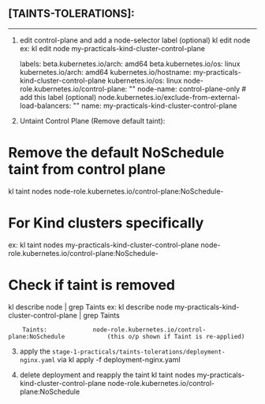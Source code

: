 ## [TAINTS-TOLERATIONS]:
--------
1. edit control-plane and add a node-selector label (optional)
kl edit node <control-plane-name>
ex: kl edit node my-practicals-kind-cluster-control-plane

    labels:
    beta.kubernetes.io/arch: amd64
    beta.kubernetes.io/os: linux
    kubernetes.io/arch: amd64
    kubernetes.io/hostname: my-practicals-kind-cluster-control-plane
    kubernetes.io/os: linux
    node-role.kubernetes.io/control-plane: ""
    node-name: control-plane-only                           # add this label (optional)
    node.kubernetes.io/exclude-from-external-load-balancers: ""
    name: my-practicals-kind-cluster-control-plane


2. Untaint Control Plane (Remove default taint):
# Remove the default NoSchedule taint from control plane
kl taint nodes <control-plane-name> node-role.kubernetes.io/control-plane:NoSchedule-

# For Kind clusters specifically
ex: kl taint nodes my-practicals-kind-cluster-control-plane node-role.kubernetes.io/control-plane:NoSchedule-

# Check if taint is removed
kl describe node <control-plane-name> | grep Taints
ex: kl describe node my-practicals-kind-cluster-control-plane | grep Taints

        Taints:             node-role.kubernetes.io/control-plane:NoSchedule            (this o/p shown if Taint is re-applied)


3. apply the `stage-1-practicals/taints-tolerations/deployment-nginx.yaml` via
kl apply -f deployment-nginx.yaml


4. delete deployment and reapply the taint
kl taint nodes my-practicals-kind-cluster-control-plane node-role.kubernetes.io/control-plane:NoSchedule


